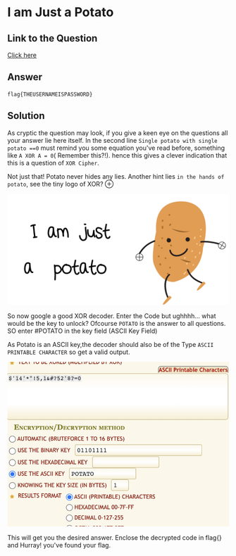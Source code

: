 
# I am Just a Potato


## Link to the Question

[Click here](https://i-am-a-potato.netlify.app/)

## Answer

```
flag{THEUSERNAMEISPASSWORD}
```

## Solution

As cryptic the question may look, if you give a keen eye on the questions all your answer lie here itself. In the second line `Single potato with single potato ==0` must remind you some equation you've read before, something like `A XOR A = 0`( Remember this?!). hence this gives a clever indication that this is a question of `XOR Cipher`.

Not just that! Potato never hides any lies. Another hint lies `in the hands of potato`, see the tiny logo of XOR? ⊕

![Potatooo](./potato.png)

So now google a good XOR decoder. Enter the Code but ughhhh... what would be the key to unlock? Ofcourse `POTATO` is the answer to all questions. SO enter #POTATO in the key field (ASCII Key Field)

As Potato is an ASCII key,the decoder should also be of the Type `ASCII PRINTABLE CHARACTER` so get a valid output.

![Decoder](./decoder.png)

This will get you the desired answer. Enclose the decrypted code in flag{} and Hurray! you've found your flag.

